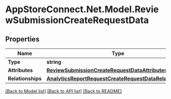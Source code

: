 # AppStoreConnect.Net.Model.ReviewSubmissionCreateRequestData

## Properties

Name | Type | Description | Notes
------------ | ------------- | ------------- | -------------
**Type** | **string** |  | 
**Attributes** | [**ReviewSubmissionCreateRequestDataAttributes**](ReviewSubmissionCreateRequestDataAttributes.md) |  | 
**Relationships** | [**AnalyticsReportRequestCreateRequestDataRelationships**](AnalyticsReportRequestCreateRequestDataRelationships.md) |  | 

[[Back to Model list]](../README.md#documentation-for-models) [[Back to API list]](../README.md#documentation-for-api-endpoints) [[Back to README]](../README.md)

